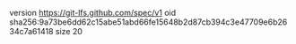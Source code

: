 version https://git-lfs.github.com/spec/v1
oid sha256:9a73be6dd62c15abe51abd66fe15648b2d87cb394c3e47709e6b2634c7a61418
size 20

